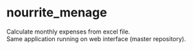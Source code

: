 # nourrite_menage
Calculate monthly expenses from excel file.  
Same application running on web interface (master repository).
